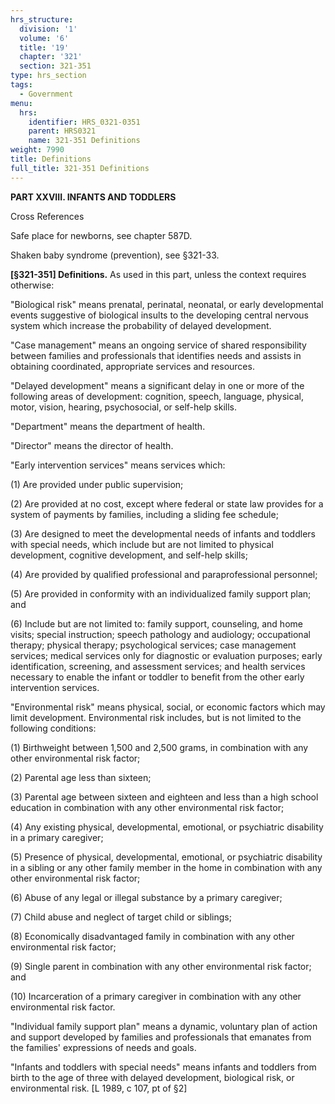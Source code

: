 ```yaml
---
hrs_structure:
  division: '1'
  volume: '6'
  title: '19'
  chapter: '321'
  section: 321-351
type: hrs_section
tags:
  - Government
menu:
  hrs:
    identifier: HRS_0321-0351
    parent: HRS0321
    name: 321-351 Definitions
weight: 7990
title: Definitions
full_title: 321-351 Definitions
---
```

**PART XXVIII. INFANTS AND TODDLERS**

Cross References

Safe place for newborns, see chapter 587D.

Shaken baby syndrome (prevention), see §321-33.

**[§321-351] Definitions.** As used in this part, unless the context requires otherwise:

"Biological risk" means prenatal, perinatal, neonatal, or early developmental events suggestive of biological insults to the developing central nervous system which increase the probability of delayed development.

"Case management" means an ongoing service of shared responsibility between families and professionals that identifies needs and assists in obtaining coordinated, appropriate services and resources.

"Delayed development" means a significant delay in one or more of the following areas of development: cognition, speech, language, physical, motor, vision, hearing, psychosocial, or self-help skills.

"Department" means the department of health.

"Director" means the director of health.

"Early intervention services" means services which:

(1) Are provided under public supervision;

(2) Are provided at no cost, except where federal or state law provides for a system of payments by families, including a sliding fee schedule;

(3) Are designed to meet the developmental needs of infants and toddlers with special needs, which include but are not limited to physical development, cognitive development, and self-help skills;

(4) Are provided by qualified professional and paraprofessional personnel;

(5) Are provided in conformity with an individualized family support plan; and

(6) Include but are not limited to: family support, counseling, and home visits; special instruction; speech pathology and audiology; occupational therapy; physical therapy; psychological services; case management services; medical services only for diagnostic or evaluation purposes; early identification, screening, and assessment services; and health services necessary to enable the infant or toddler to benefit from the other early intervention services.

"Environmental risk" means physical, social, or economic factors which may limit development. Environmental risk includes, but is not limited to the following conditions:

(1) Birthweight between 1,500 and 2,500 grams, in combination with any other environmental risk factor;

(2) Parental age less than sixteen;

(3) Parental age between sixteen and eighteen and less than a high school education in combination with any other environmental risk factor;

(4) Any existing physical, developmental, emotional, or psychiatric disability in a primary caregiver;

(5) Presence of physical, developmental, emotional, or psychiatric disability in a sibling or any other family member in the home in combination with any other environmental risk factor;

(6) Abuse of any legal or illegal substance by a primary caregiver;

(7) Child abuse and neglect of target child or siblings;

(8) Economically disadvantaged family in combination with any other environmental risk factor;

(9) Single parent in combination with any other environmental risk factor; and

(10) Incarceration of a primary caregiver in combination with any other environmental risk factor.

"Individual family support plan" means a dynamic, voluntary plan of action and support developed by families and professionals that emanates from the families' expressions of needs and goals.

"Infants and toddlers with special needs" means infants and toddlers from birth to the age of three with delayed development, biological risk, or environmental risk. [L 1989, c 107, pt of §2]